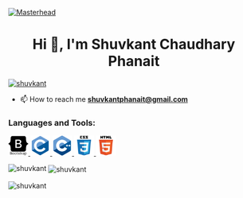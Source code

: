[![Masterhead](https://repository-images.githubusercontent.com/462900780/0a10af70-6cbf-46df-9071-0ff586a3b1d6)](https://github.com/Shuvkant)
<h1 align="center">Hi 👋, I'm Shuvkant Chaudhary Phanait</h1>

<p align="left"> <a href="https://github.com/ryo-ma/github-profile-trophy"><img src="https://github-profile-trophy.vercel.app/?username=shuvkant" alt="shuvkant" /></a> </p>

- 📫 How to reach me **shuvkantphanait@gmail.com**


<p align="left">
</p>

<h3 align="left">Languages and Tools:</h3>
<p align="left"> <a href="https://getbootstrap.com" target="_blank" rel="noreferrer"> <img src="https://raw.githubusercontent.com/devicons/devicon/master/icons/bootstrap/bootstrap-plain-wordmark.svg" alt="bootstrap" width="40" height="40"/> </a> <a href="https://www.cprogramming.com/" target="_blank" rel="noreferrer"> <img src="https://raw.githubusercontent.com/devicons/devicon/master/icons/c/c-original.svg" alt="c" width="40" height="40"/> </a> <a href="https://www.w3schools.com/cpp/" target="_blank" rel="noreferrer"> <img src="https://raw.githubusercontent.com/devicons/devicon/master/icons/cplusplus/cplusplus-original.svg" alt="cplusplus" width="40" height="40"/> </a> <a href="https://www.w3schools.com/css/" target="_blank" rel="noreferrer"> <img src="https://raw.githubusercontent.com/devicons/devicon/master/icons/css3/css3-original-wordmark.svg" alt="css3" width="40" height="40"/> </a> <a href="https://www.w3.org/html/" target="_blank" rel="noreferrer"> <img src="https://raw.githubusercontent.com/devicons/devicon/master/icons/html5/html5-original-wordmark.svg" alt="html5" width="40" height="40"/> </a> </p>
<p><img align="left" src="https://github-readme-stats.vercel.app/api/top-langs?username=shuvkant&show_icons=true&locale=en&layout=compact" alt="shuvkant" /></p>

<p>&nbsp;<img align="center" src="https://github-readme-stats.vercel.app/api?username=Shuvkant&show_icons=true&locale=en" alt="shuvkant" /></p>
<p><img align="center" src="https://github-readme-streak-stats.herokuapp.com/?user=shuvkant&" alt="shuvkant" /></p>
